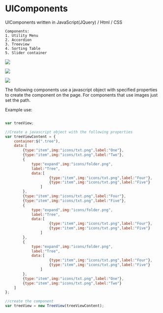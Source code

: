 # UIComponents
UIComponents written in JavaScript(JQuery) / Html / CSS
```
Components:
1. Utility Menu
2. Accordion
3. Treeview
4. Sorting Table
5. Slider container
```
<img src="http://i62.tinypic.com/287exsi.png"/></img>

<img src="http://i59.tinypic.com/2dnvgg.png"/></img>

<img src="http://i58.tinypic.com/f1aan7.png"/><img>

The following components use a javascript object with specified properties to create the component on the page.
For components that use images just set the path.

Example use:

```javascript

var treeView;

//Create a javascript object with the following properties
var treeViewContent = {
	container:$(".tree"),
	data:[
		{type:"item",img:"icons/txt.png",label:"One"},
		{type:"item",img:"icons/txt.png",label:"Two"},
		{
			type:"expand",img:"icons/folder.png",
			label:"Tree",
			data:[
					{type:"item",img:"icons/txt.png",label:"Four"},
					{type:"item",img:"icons/txt.png",label:"Five"}
				]
		},
		{type:"item",img:"icons/txt.png",label:"Four"},
		{type:"item",img:"icons/txt.png",label:"Five"},
		{
			type:"expand",img:"icons/folder.png",
			label:"Tree",
			data:[
					{type:"item",img:"icons/txt.png",label:"Four"},
					{type:"item",img:"icons/txt.png",label:"Five"}
				]
		},
		{
			type:"expand",img:"icons/folder.png",
			label:"Tree",
			data:[
					{type:"item",img:"icons/txt.png",label:"Four"},
					{type:"item",img:"icons/txt.png",label:"Five"}
				]
		},
		{type:"item",img:"icons/txt.png",label:"One"},
		{type:"item",img:"icons/txt.png",label:"Two"}
	]
};

//create the component
var treeView = new TreeView(treeViewContent);	

```
